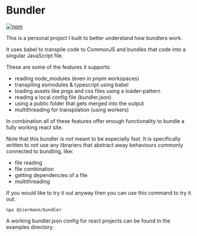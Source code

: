 # Bundler

[![npm](https://img.shields.io/npm/dt/%40ziermann/bundler?logo=npm&label&color=333&link=https%3A%2F%2Fwww.npmjs.com%2Fpackage%2F%40ziermann%2Fbundler)](https://www.npmjs.com/package/@ziermann/bundler)

This is a personal project I built to better understand how bundlers work.

It uses babel to transpile code to CommonJS and bundles that code into a singular JavaScript file.

These are some of the features it supports:

- reading node_modules (even in pnpm workspaces)
- transpiling esmodules & typescript using babel
- loading assets like pngs and css files using a loader-pattern
- reading a local config file (bundler.json)
- using a public folder that gets merged into the output
- multithreading for transpilation (using workers)

In combination all of these features offer enough functionality to bundle a fully working react site.

Note that this bundler is _not_ meant to be especially fast.
It is specifically written to _not_ use any librariers that abstract away behaviours commonly connected to bundling, like:

- file reading
- file combination
- getting dependencies of a file
- multithreading

If you would like to try it out anyway then you can use this command to try it out.

`npx @ziermann/bundler`

A working bundler.json config for react projects can be found in the examples directory.
